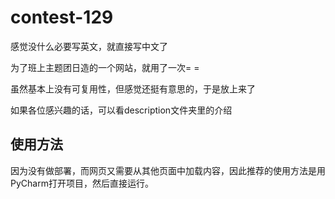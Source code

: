# contest-129

感觉没什么必要写英文，就直接写中文了

为了班上主题团日造的一个网站，就用了一次= =

虽然基本上没有可复用性，但感觉还挺有意思的，于是放上来了

如果各位感兴趣的话，可以看description文件夹里的介绍

## 使用方法

因为没有做部署，而网页又需要从其他页面中加载内容，因此推荐的使用方法是用PyCharm打开项目，然后直接运行。

